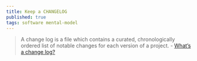 ```yaml
---
title: Keep a CHANGELOG
published: true
tags: software mental-model
---
```

> A change log is a file which contains a curated, chronologically ordered list of notable changes for each version of a project. - [What’s a change log?](http://keepachangelog.com/en/0.3.0/)
